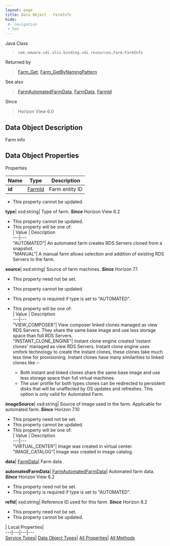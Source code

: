 ```yaml
---
layout: page
title: Data Object - FarmInfo
hide:
 #- navigation
 - toc
---
```






Java Class  
> `com.vmware.vdi.vlsi.binding.vdi.resources.Farm.FarmInfo`

Returned by  
> [Farm_Get](vdi.resources.Farm.md#get), [Farm_GetByNamingPattern](vdi.resources.Farm.md#getByNamingPattern)

See also  
> [FarmAutomatedFarmData](vdi.resources.Farm.AutomatedFarmData.md), [FarmData](vdi.resources.Farm.FarmData.md), [FarmId](vdi.entity.FarmId.md)

Since  
> Horizon View 6.0


## Data Object Description 

Farm info 

## Data Object Properties

Properties

Name |  Type |  Description   
---|---|---  
**id**| [FarmId](vdi.entity.FarmId.md)|  Farm entity ID   


 * This property cannot be updated.

  
**type**|  xsd:string|  Type of farm.  **_Since_** Horizon View 6.2  


 * This property cannot be updated.
  * This property will be one of:  
|  Value |  Description   
---|---  
"AUTOMATED"| An automated farm creates RDS Servers cloned from a snapshot.  
"MANUAL"| A manual farm allows selection and addition of existing RDS Servers to the farm.  

  
**source**|  xsd:string|  Source of farm machines.  **_Since_** Horizon 7.1  


 * This property need not be set.
 * This property cannot be updated.
  * This property is required if type is set to "AUTOMATED".
  * This property will be one of:  
|  Value |  Description   
---|---  
"VIEW_COMPOSER"| View composer linked clones managed as view RDS Servers. They share the same base image and use less storage space than full RDS Servers.  
"INSTANT_CLONE_ENGINE"| Instant clone engine created 'instant clones' managed as view RDS Servers. Instant clone engine uses vmfork technology to create the instant clones, these clones take much less time for provisioning. Instant clones have many similarities to linked clones like :-  

    * Both instant and linked clones share the same base image and use less storage space than full virtual machines.
    * The user profile for both types clones can be redirected to persistent disks that will be unaffected by OS updates and refreshes.
This option is only valid for Automated Farm.  

  
**imageSource**|  xsd:string|  Source of image used in the farm. Applicable for automated farm.  **_Since_** Horizon 7.10  


 * This property need not be set.
 * This property cannot be updated.
  * This property will be one of:  
|  Value |  Description   
---|---  
"VIRTUAL_CENTER"| Image was created in virtual center.  
"IMAGE_CATALOG"| Image was created in image catalog.  

  
**data**| [FarmData](vdi.resources.Farm.FarmData.md)|  Farm data   
  
**automatedFarmData**| [FarmAutomatedFarmData](vdi.resources.Farm.AutomatedFarmData.md)|  Automated farm data.  **_Since_** Horizon View 6.2  


 * This property need not be set.
  * This property is required if type is set to "AUTOMATED".

  
**refId**|  xsd:string|  Reference ID used for this farm.  **_Since_** Horizon 8.2  


 * This property need not be set.
 * This property cannot be updated.

  
  
  
 | Local Properties|   
---|---|---|---  
[Service Types](index-mo_types.md)| [Data Object Types](index-do_types.md)| [All Properties](index-properties.md)| [All Methods](index-methods.md)  
  
  
